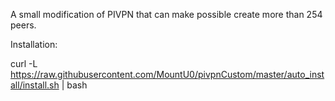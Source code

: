 A small modification of PIVPN that can make possible create more than 254 peers.

Installation:

curl -L https://raw.githubusercontent.com/MountU0/pivpnCustom/master/auto_install/install.sh | bash
